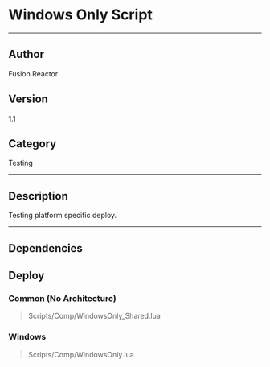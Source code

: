 # Windows Only Script
___

## Author
Fusion Reactor

## Version
1.1

## Category
Testing

___

## Description
Testing platform specific deploy.

___

## Dependencies

## Deploy

### Common (No Architecture)

> Scripts/Comp/WindowsOnly_Shared.lua  

### Windows

> Scripts/Comp/WindowsOnly.lua  
